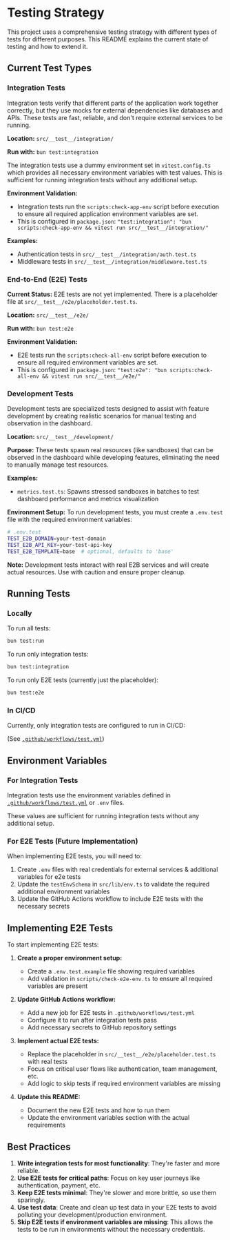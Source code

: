 # Testing Strategy

This project uses a comprehensive testing strategy with different types of tests for different purposes. This README explains the current state of testing and how to extend it.

## Current Test Types

### Integration Tests

Integration tests verify that different parts of the application work together correctly, but they use mocks for external dependencies like databases and APIs. These tests are fast, reliable, and don't require external services to be running.

**Location:** `src/__test__/integration/`

**Run with:** `bun test:integration`

The integration tests use a dummy environment set in `vitest.config.ts` which provides all necessary environment variables with test values. This is sufficient for running integration tests without any additional setup.

**Environment Validation:**
- Integration tests run the `scripts:check-app-env` script before execution to ensure all required application environment variables are set.
- This is configured in `package.json`: `"test:integration": "bun scripts:check-app-env && vitest run src/__test__/integration/"`

**Examples:**
- Authentication tests in `src/__test__/integration/auth.test.ts`
- Middleware tests in `src/__test__/integration/middleware.test.ts`

### End-to-End (E2E) Tests

**Current Status:** E2E tests are not yet implemented. There is a placeholder file at `src/__test__/e2e/placeholder.test.ts`.

**Location:** `src/__test__/e2e/`

**Run with:** `bun test:e2e`

**Environment Validation:**
- E2E tests run the `scripts:check-all-env` script before execution to ensure all required environment variables are set.
- This is configured in `package.json`: `"test:e2e": "bun scripts:check-all-env && vitest run src/__test__/e2e/"`

### Development Tests

Development tests are specialized tests designed to assist with feature development by creating realistic scenarios for manual testing and observation in the dashboard.

**Location:** `src/__test__/development/`

**Purpose:** These tests spawn real resources (like sandboxes) that can be observed in the dashboard while developing features, eliminating the need to manually manage test resources.

**Examples:**
- `metrics.test.ts`: Spawns stressed sandboxes in batches to test dashboard performance and metrics visualization

**Environment Setup:**
To run development tests, you must create a `.env.test` file with the required environment variables:
```bash
# .env.test
TEST_E2B_DOMAIN=your-test-domain
TEST_E2B_API_KEY=your-test-api-key
TEST_E2B_TEMPLATE=base  # optional, defaults to 'base'
```

**Note:** Development tests interact with real E2B services and will create actual resources. Use with caution and ensure proper cleanup.

## Running Tests

### Locally

To run all tests:
```bash
bun test:run
```

To run only integration tests:
```bash
bun test:integration
```

To run only E2E tests (currently just the placeholder):
```bash
bun test:e2e
```

### In CI/CD

Currently, only integration tests are configured to run in CI/CD:

(See [`.github/workflows/test.yml`](.github/workflows/test.yml))

## Environment Variables

### For Integration Tests

Integration tests use the environment variables defined in [`.github/workflows/test.yml`](.github/workflows/test.yml) or `.env` files.

These values are sufficient for running integration tests without any additional setup.

### For E2E Tests (Future Implementation)

When implementing E2E tests, you will need to:

1. Create `.env` files with real credentials for external services & additional variables for e2e tests
2. Update the `testEnvSchema` in `src/lib/env.ts` to validate the required additional environment variables
3. Update the GitHub Actions workflow to include E2E tests with the necessary secrets

## Implementing E2E Tests

To start implementing E2E tests:

1. **Create a proper environment setup:**
   - Create a `.env.test.example` file showing required variables
   - Add validation in `scripts/check-e2e-env.ts` to ensure all required variables are present

2. **Update GitHub Actions workflow:**
   - Add a new job for E2E tests in `.github/workflows/test.yml`
   - Configure it to run after integration tests pass
   - Add necessary secrets to GitHub repository settings

3. **Implement actual E2E tests:**
   - Replace the placeholder in `src/__test__/e2e/placeholder.test.ts` with real tests
   - Focus on critical user flows like authentication, team management, etc.
   - Add logic to skip tests if required environment variables are missing

4. **Update this README:**
   - Document the new E2E tests and how to run them
   - Update the environment variables section with the actual requirements

## Best Practices

1. **Write integration tests for most functionality**: They're faster and more reliable.
2. **Use E2E tests for critical paths**: Focus on key user journeys like authentication, payment, etc.
3. **Keep E2E tests minimal**: They're slower and more brittle, so use them sparingly.
4. **Use test data**: Create and clean up test data in your E2E tests to avoid polluting your development/production environment.
5. **Skip E2E tests if environment variables are missing**: This allows the tests to be run in environments without the necessary credentials. 

